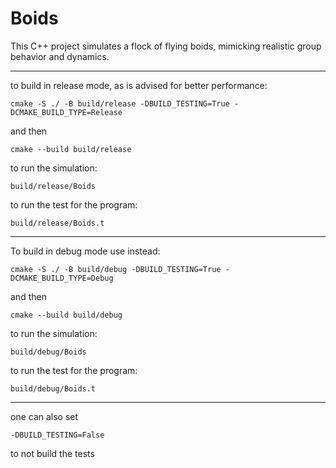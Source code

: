 # Boids
This C++ project simulates a flock of flying boids, mimicking realistic group behavior and dynamics.

-----
to build in release mode, as is advised for better performance:

```
cmake -S ./ -B build/release -DBUILD_TESTING=True -DCMAKE_BUILD_TYPE=Release
```

and then

```
cmake --build build/release
```

to run the simulation:

```
build/release/Boids
```

to run the test for the program:

```
build/release/Boids.t
```

-----
To build in debug mode use instead:

```
cmake -S ./ -B build/debug -DBUILD_TESTING=True -DCMAKE_BUILD_TYPE=Debug
```

and then

```
cmake --build build/debug
```

to run the simulation:

```
build/debug/Boids
```

to run the test for the program:

```
build/debug/Boids.t
```

-----
one can also set

```
-DBUILD_TESTING=False
```

to not build the tests
